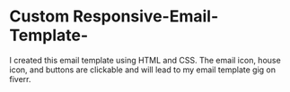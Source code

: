 # Custom Responsive-Email-Template-
I created this email template using HTML and CSS. The email icon, house icon, and buttons are clickable and will lead to my email template gig on fiverr.
